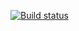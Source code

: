 [![Build status](https://ci.appveyor.com/api/projects/status/dy69b3l154byjek8/branch/master?svg=true)](https://ci.appveyor.com/project/CarolineFell/ra-homeworks-redux/branch/master)

